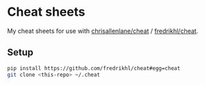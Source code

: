 # Cheat sheets

My cheat sheets for use with [chrisallenlane/cheat] / [fredrikhl/cheat].

## Setup

```bash
pip install https://github.com/fredrikhl/cheat#egg=cheat
git clone <this-repo> ~/.cheat
```


  [chrisallenlane/cheat]: https://github.com/chrisallenlane/cheat
  [fredrikhl/cheat]: https://github.com/fredrikhl/cheat
